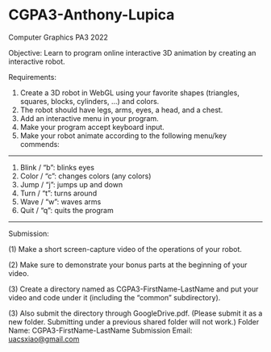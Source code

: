 # CGPA3-Anthony-Lupica
Computer Graphics PA3 2022

Objective:
Learn to program online interactive 3D animation by creating an interactive robot.

Requirements:
1. Create a 3D robot in WebGL using your favorite shapes (triangles, squares,
blocks, cylinders, ...) and colors.
2. The robot should have legs, arms, eyes, a head, and a chest.
3. Add an interactive menu in your program.
4. Make your program accept keyboard input.
5. Make your robot animate according to the following menu/key commends:
------------------------------------------------------------------------
  1. Blink / “b”: blinks eyes
  2. Color / “c”: changes colors (any colors)
  3. Jump / “j”: jumps up and down
  4. Turn / “t”: turns around
  5. Wave / “w”: waves arms
  6. Quit / “q”: quits the program
------------------------------------------------------------------------
Submission:

(1)  Make a short screen-capture video of the operations of your robot.

(2)  Make sure to demonstrate your bonus parts at the beginning of your video.

(3)  Create a directory named as CGPA3-FirstName-LastName and put your
video and code under it (including the “common” subdirectory).

(3)  Also submit the directory through GoogleDrive.pdf. (Please submit it as a
new folder. Submitting under a previous shared folder will not work.)
Folder Name: CGPA3-FirstName-LastName
Submission Email: uacsxiao@gmail.com
